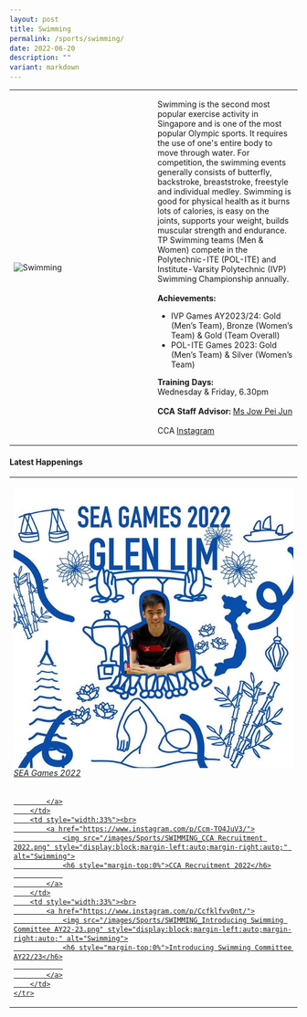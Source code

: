 ```yaml
---
layout: post
title: Swimming
permalink: /sports/swimming/
date: 2022-06-20
description: ""
variant: markdown
---
```

<table>
    <tbody><tr>
        <td style="width:50%"><img src="https://hosting.photobucket.com/images/i/tracyng81/Swimming.jpeg?width=320&amp;height=320&amp;fit=bounds" style="display:block;margin-left:auto;margin-right:auto;" alt="Swimming"></td>
        <td>
            <p>
                Swimming is the second most popular exercise activity in Singapore and is one of the most popular Olympic sports. It requires the use of one's entire body to move through water. For competition, the swimming events generally consists of butterfly, backstroke, breaststroke, freestyle and individual medley. Swimming is good for physical health as it burns lots of calories, is easy on the joints, supports your weight, builds muscular strength and endurance. TP Swimming teams (Men &amp; Women) compete in the Polytechnic-ITE (POL-ITE) and Institute-Varsity Polytechnic (IVP) Swimming Championship annually.<br>
                <br>
                <b>Achievements:</b><br>
                </p><ul>
                    <li>IVP Games AY2023/24: Gold (Men’s Team), Bronze (Women’s Team) &amp; Gold (Team Overall)</li>
                    <li>POL-ITE Games 2023: Gold (Men’s Team) &amp; Silver (Women’s Team)
</li>
                </ul>
            <p></p>
            <p>
                <b>Training Days:</b><br>
                Wednesday &amp; Friday, 6.30pm<br>
                <br>
                <b>CCA Staff Advisor:</b> <a href="mailto:Pei_Jun_JOW@tp.edu.sg">Ms Jow Pei Jun</a><br>
                <br>
                CCA <a href="https://www.instagram.com/tplsst">Instagram</a>
            </p>
        </td>
    </tr>
</tbody></table>


#### Latest Happenings

<table>
    <tbody><tr>
        <td style="width:33%"><br>
            <a href="https://www.instagram.com/p/CddUcTlJ7lS/">
                <img src="/images/Sports/SWIMMING_SEA Games 2022.png" style="display:block;margin-left:auto;margin-right:auto;" alt="Swimming">
                <h6 style="margin-top:0%">SEA Games 2022</h6>
                
            </a>
        </td>
        <td style="width:33%"><br>
            <a href="https://www.instagram.com/p/Ccm-TO4JuV3/">
                <img src="/images/Sports/SWIMMING_CCA Recruitment 2022.png" style="display:block;margin-left:auto;margin-right:auto;" alt="Swimming">
                <h6 style="margin-top:0%">CCA Recruitment 2022</h6>
                
            </a>
        </td>
        <td style="width:33%"><br>
            <a href="https://www.instagram.com/p/Ccfklfvv0nt/">
                <img src="/images/Sports/SWIMMING_Introducing Swimming Committee AY22-23.png" style="display:block;margin-left:auto;margin-right:auto;" alt="Swimming">
                <h6 style="margin-top:0%">Introducing Swimming Committee AY22/23</h6>
                
            </a>
        </td>
    </tr>
</tbody></table>